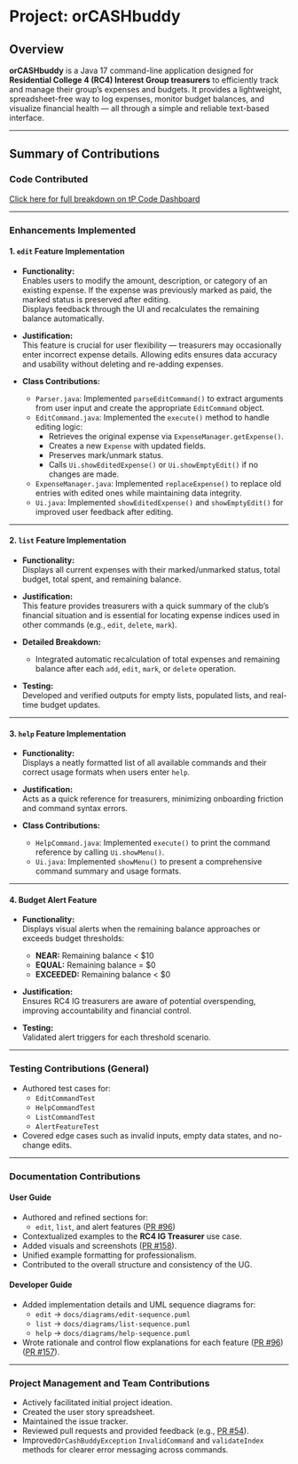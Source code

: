 # Project: orCASHbuddy

## Overview

**orCASHbuddy** is a Java 17 command-line application designed for **Residential College 4 (RC4) Interest Group treasurers** to efficiently track and manage their group’s expenses and budgets. It provides a lightweight, spreadsheet-free way to log expenses, monitor budget balances, and visualize financial health — all through a simple and reliable text-based interface.

---

## Summary of Contributions

### Code Contributed
[Click here for full breakdown on tP Code Dashboard](https://nus-cs2113-ay2526s1.github.io/tp-dashboard/?search=gumingyoujia&breakdown=true)

---

### Enhancements Implemented

#### 1. `edit` Feature Implementation
- **Functionality:**  
  Enables users to modify the amount, description, or category of an existing expense. If the expense was previously marked as paid, the marked status is preserved after editing.  
  Displays feedback through the UI and recalculates the remaining balance automatically.

- **Justification:**  
  This feature is crucial for user flexibility — treasurers may occasionally enter incorrect expense details. Allowing edits ensures data accuracy and usability without deleting and re-adding expenses.

- **Class Contributions:**
    - `Parser.java`: Implemented `parseEditCommand()` to extract arguments from user input and create the appropriate `EditCommand` object.
    - `EditCommand.java`: Implemented the `execute()` method to handle editing logic:
        - Retrieves the original expense via `ExpenseManager.getExpense()`.
        - Creates a new `Expense` with updated fields.
        - Preserves mark/unmark status.
        - Calls `Ui.showEditedExpense()` or `Ui.showEmptyEdit()` if no changes are made.
    - `ExpenseManager.java`: Implemented `replaceExpense()` to replace old entries with edited ones while maintaining data integrity.
    - `Ui.java`: Implemented `showEditedExpense()` and `showEmptyEdit()` for improved user feedback after editing.


---

#### 2. `list` Feature Implementation
- **Functionality:**  
  Displays all current expenses with their marked/unmarked status, total budget, total spent, and remaining balance.

- **Justification:**  
  This feature provides treasurers with a quick summary of the club’s financial situation and is essential for locating expense indices used in other commands (e.g., `edit`, `delete`, `mark`).

- **Detailed Breakdown:**
    - Integrated automatic recalculation of total expenses and remaining balance after each `add`, `edit`, `mark`, or `delete` operation.

- **Testing:**  
  Developed and verified outputs for empty lists, populated lists, and real-time budget updates.

---

#### 3. `help` Feature Implementation
- **Functionality:**  
  Displays a neatly formatted list of all available commands and their correct usage formats when users enter `help`.

- **Justification:**  
  Acts as a quick reference for treasurers, minimizing onboarding friction and command syntax errors.

- **Class Contributions:**
    - `HelpCommand.java`: Implemented `execute()` to print the command reference by calling `Ui.showMenu()`.
    - `Ui.java`: Implemented `showMenu()` to present a comprehensive command summary and usage formats.


---

#### 4. Budget Alert Feature
- **Functionality:**  
  Displays visual alerts when the remaining balance approaches or exceeds budget thresholds:
    - **NEAR:** Remaining balance < $10
    - **EQUAL:** Remaining balance = $0
    - **EXCEEDED:** Remaining balance < $0

- **Justification:**  
  Ensures RC4 IG treasurers are aware of potential overspending, improving accountability and financial control.


- **Testing:**  
  Validated alert triggers for each threshold scenario.

---

### Testing Contributions (General)

- Authored test cases for:
    - `EditCommandTest`
    - `HelpCommandTest`
    - `ListCommandTest`
    - `AlertFeatureTest`
- Covered edge cases such as invalid inputs, empty data states, and no-change edits.

---

### Documentation Contributions

#### User Guide
- Authored and refined sections for:
    - `edit`, `list`, and alert features ([PR #96](https://github.com/AY2526S1-CS2113-T11-2/tp/pull/96))
- Contextualized examples to the **RC4 IG Treasurer** use case.
- Added visuals and screenshots ([PR #158](https://github.com/AY2526S1-CS2113-T11-2/tp/pull/158)).
- Unified example formatting for professionalism.
- Contributed to the overall structure and consistency of the UG.

#### Developer Guide
- Added implementation details and UML sequence diagrams for:
    - `edit` → `docs/diagrams/edit-sequence.puml`
    - `list` → `docs/diagrams/list-sequence.puml`
    - `help` → `docs/diagrams/help-sequence.puml`
- Wrote rationale and control flow explanations for each feature ([PR #96](https://github.com/AY2526S1-CS2113-T11-2/tp/pull/96)) ([PR #157](https://github.com/AY2526S1-CS2113-T11-2/tp/pull/157)).

---

### Project Management and Team Contributions

- Actively facilitated initial project ideation.
- Created the user story spreadsheet.
- Maintained the issue tracker.
- Reviewed pull requests and provided feedback (e.g., [PR #54](https://github.com/AY2526S1-CS2113-T11-2/tp/pull/54)).
- Improved`OrCashBuddyException` `InvalidCommand` and `validateIndex` methods for clearer error messaging across commands.




